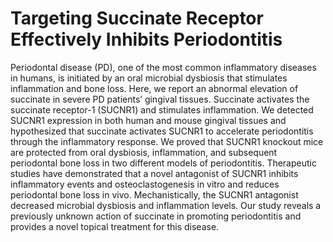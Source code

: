 # Targeting Succinate Receptor Effectively Inhibits Periodontitis
Periodontal disease (PD), one of the most common inflammatory diseases in humans, is initiated by an oral microbial dysbiosis that stimulates inflammation and bone loss. Here, we report an abnormal elevation of succinate in severe PD patients’ gingival tissues. Succinate activates the succinate receptor-1 (SUCNR1) and stimulates inflammation. We detected SUCNR1 expression in both human and mouse gingival tissues and hypothesized that succinate activates SUCNR1 to accelerate periodontitis through the inflammatory response. We proved that SUCNR1 knockout mice are protected from oral dysbiosis, inflammation, and subsequent periodontal bone loss in two different models of periodontitis. Therapeutic studies have demonstrated that a novel antagonist of SUCNR1 inhibits inflammatory events and osteoclastogenesis in vitro and reduces periodontal bone loss in vivo. Mechanistically, the SUCNR1 antagonist decreased microbial dysbiosis and inflammation levels. Our study reveals a previously unknown action of succinate in promoting periodontitis and provides a novel topical treatment for this disease.




